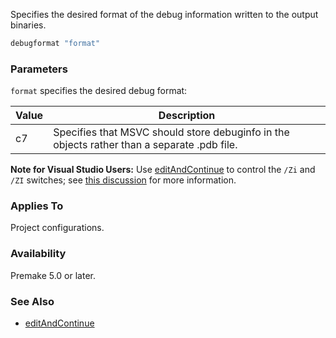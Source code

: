Specifies the desired format of the debug information written to the output binaries.

```lua
debugformat "format"
```

### Parameters ###

`format` specifies the desired debug format:

| Value       | Description                                                                                 |
|-------------|---------------------------------------------------------------------------------------------|
| c7          | Specifies that MSVC should store debuginfo in the objects rather than a separate .pdb file. |

**Note for Visual Studio Users:** Use [editAndContinue](editAndContinue.md) to control the `/Zi` and `/ZI` switches; see [this discussion](https://github.com/premake/premake-core/issues/1425) for more information.

### Applies To ###

Project configurations.

### Availability ###

Premake 5.0 or later.

### See Also ###

- [editAndContinue](editAndContinue.md)


